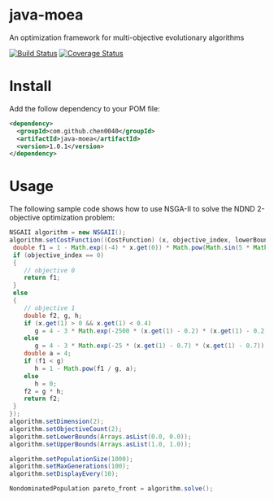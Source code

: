 # java-moea
An optimization framework for multi-objective evolutionary algorithms

[![Build Status](https://travis-ci.org/chen0040/java-moea.svg?branch=master)](https://travis-ci.org/chen0040/java-moea) [![Coverage Status](https://coveralls.io/repos/github/chen0040/java-moea/badge.svg?branch=master)](https://coveralls.io/github/chen0040/java-moea?branch=master) 

# Install

Add the follow dependency to your POM file:

```xml
<dependency>
  <groupId>com.github.chen0040</groupId>
  <artifactId>java-moea</artifactId>
  <version>1.0.1</version>
</dependency>
```

# Usage

The following sample code shows how to use NSGA-II to solve the NDND 2-objective optimization problem:

```java
NSGAII algorithm = new NSGAII();
algorithm.setCostFunction((CostFunction) (x, objective_index, lowerBounds, upperBounds) -> {
 double f1 = 1 - Math.exp((-4) * x.get(0)) * Math.pow(Math.sin(5 * Math.PI * x.get(0)), 4);
 if (objective_index == 0)
 {
    // objective 0
    return f1;
 }
 else
 {
    // objective 1
    double f2, g, h;
    if (x.get(1) > 0 && x.get(1) < 0.4)
       g = 4 - 3 * Math.exp(-2500 * (x.get(1) - 0.2) * (x.get(1) - 0.2));
    else
       g = 4 - 3 * Math.exp(-25 * (x.get(1) - 0.7) * (x.get(1) - 0.7));
    double a = 4;
    if (f1 < g)
       h = 1 - Math.pow(f1 / g, a);
    else
       h = 0;
    f2 = g * h;
    return f2;
 }
});
algorithm.setDimension(2);
algorithm.setObjectiveCount(2);
algorithm.setLowerBounds(Arrays.asList(0.0, 0.0));
algorithm.setUpperBounds(Arrays.asList(1.0, 1.0));

algorithm.setPopulationSize(1000);
algorithm.setMaxGenerations(100);
algorithm.setDisplayEvery(10);

NondominatedPopulation pareto_front = algorithm.solve();
```
